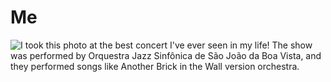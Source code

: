 # Me

![I took this photo at the best concert I've ever seen in my life! The show was performed by <a href="https://www.facebook.com/Orquestra-Jazz-Sinf%C3%B4nica-de-S%C3%A3o-Jo%C3%A3o-da-Boa-Vista-1414383348815275/">Orquestra Jazz Sinfônica de São João da Boa Vista</a>, and they performed songs like <a href="https://www.youtube.com/watch?v=AjFf1uNhc48">Another Brick in the Wall version orchestra.</a>](/me.jpg)
